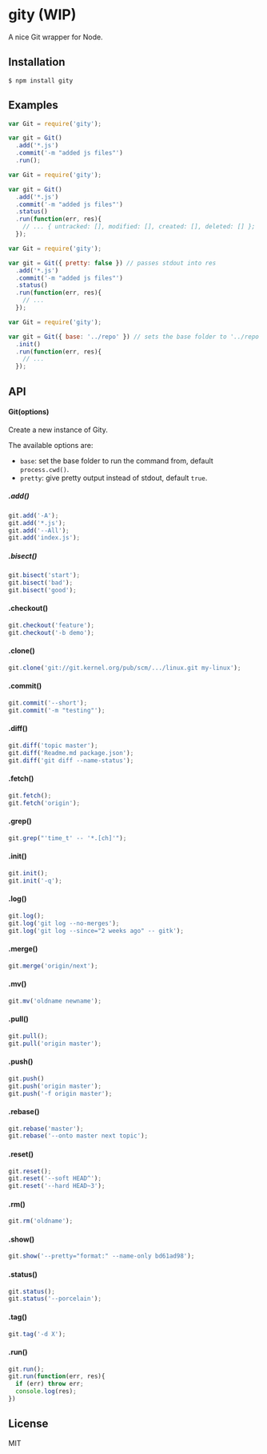 
# gity (WIP)

A nice Git wrapper for Node.

## Installation

    $ npm install gity

## Examples

```js
var Git = require('gity');

var git = Git()
  .add('*.js')
  .commit('-m "added js files"')
  .run();
```

```js
var Git = require('gity');

var git = Git()
  .add('*.js')
  .commit('-m "added js files"')
  .status()
  .run(function(err, res){
    // ... { untracked: [], modified: [], created: [], deleted: [] };
  });
```

```js
var Git = require('gity');

var git = Git({ pretty: false }) // passes stdout into res
  .add('*.js')
  .commit('-m "added js files"')
  .status()
  .run(function(err, res){
    // ...
  });
```

```js
var Git = require('gity');

var git = Git({ base: '../repo' }) // sets the base folder to '../repo'
  .init()
  .run(function(err, res){
    // ...
  });
```

## API

#### Git(options)

Create a new instance of Gity.

The available options are:

- `base`: set the base folder to run the command from, default `process.cwd()`.
- `pretty`: give pretty output instead of stdout, default `true`.

##### .add()

```js
git.add('-A');
git.add('*.js');
git.add('--All');
git.add('index.js');
```

##### .bisect()

```js
git.bisect('start');
git.bisect('bad');
git.bisect('good');
```

#### .checkout()

```js
git.checkout('feature');
git.checkout('-b demo');
```

#### .clone()

```js
git.clone('git://git.kernel.org/pub/scm/.../linux.git my-linux');
```

#### .commit()

```js
git.commit('--short');
git.commit('-m "testing"');
```

#### .diff()

```js
git.diff('topic master');
git.diff('Readme.md package.json');
git.diff('git diff --name-status');
```

#### .fetch()

```js
git.fetch();
git.fetch('origin');
```

#### .grep()

```js
git.grep("'time_t' -- '*.[ch]'");
```

#### .init()

```js
git.init();
git.init('-q');
```

#### .log()

```js
git.log();
git.log('git log --no-merges');
git.log('git log --since="2 weeks ago" -- gitk');
```

#### .merge()

```js
git.merge('origin/next');
```

#### .mv()

```js
git.mv('oldname newname');
```

#### .pull()

```js
git.pull();
git.pull('origin master');
```

#### .push()

```js
git.push()
git.push('origin master');
git.push('-f origin master');
```

#### .rebase()

```js
git.rebase('master');
git.rebase('--onto master next topic');
```

#### .reset()

```js
git.reset();
git.reset('--soft HEAD^');
git.reset('--hard HEAD~3');
```

#### .rm()

```js
git.rm('oldname');
```

#### .show()

```js
git.show('--pretty="format:" --name-only bd61ad98');
```

#### .status()

```js
git.status();
git.status('--porcelain');
```

#### .tag()

```js
git.tag('-d X');
```

#### .run()

```js
git.run();
git.run(function(err, res){
  if (err) throw err;
  console.log(res);
})
```

## License

MIT
